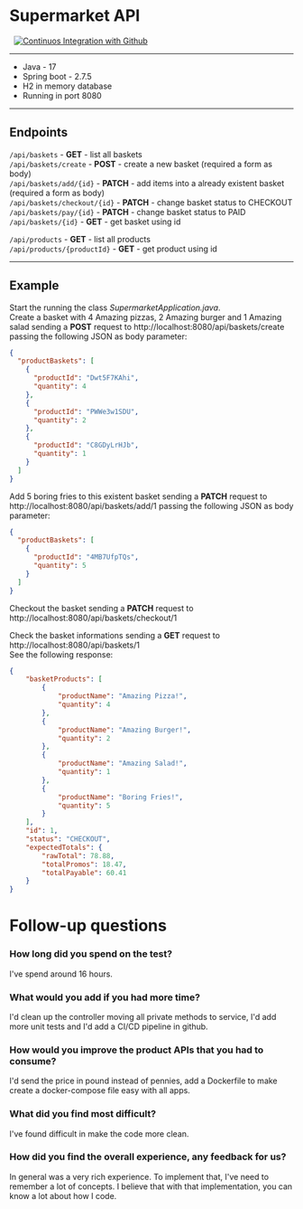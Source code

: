 # Supermarket API

&nbsp;
[![Continuos Integration with Github](https://github.com/BrunoVidotto7/MicroservicesJava/actions/workflows/docker-publish.yml/badge.svg?branch=dockerizing)](https://github.com/BrunoVidotto7/MicroservicesJava/actions/workflows/docker-publish.yml)

---

<ul>
  <li>Java - 17</li>
  <li>Spring boot - 2.7.5</li>
  <li>H2 in memory database</li>
  <li>Running in port 8080</li>
</ul>

---

## Endpoints


```/api/baskets``` - **GET** - list all baskets\
```/api/baskets/create``` - **POST** - create a new basket (required a form as body)\
```/api/baskets/add/{id}``` - **PATCH** - add items into a already existent basket (required a form as body)\
```/api/baskets/checkout/{id}``` - **PATCH** - change basket status to CHECKOUT\
```/api/baskets/pay/{id}``` - **PATCH** - change basket status to PAID\
```/api/baskets/{id}``` - **GET** - get basket using id<br>

  ```/api/products``` - **GET** - list all products\
  ```/api/products/{productId}``` - **GET** - get product using id<br>

---
## Example
Start the running the class *SupermarketApplication.java*.\
Create a basket with 4 Amazing pizzas, 2 Amazing burger and 1 Amazing salad sending a **POST** request to http://localhost:8080/api/baskets/create passing the following JSON as body parameter:

```json
{
  "productBaskets": [
    {
      "productId": "Dwt5F7KAhi",
      "quantity": 4
    },
    {
      "productId": "PWWe3w1SDU",
      "quantity": 2
    },
    {
      "productId": "C8GDyLrHJb",
      "quantity": 1
    }
  ]
} 
```
Add 5 boring fries to this existent basket sending a **PATCH** request to http://localhost:8080/api/baskets/add/1 passing the following JSON as body parameter:
```json
{
  "productBaskets": [
    {
      "productId": "4MB7UfpTQs",
      "quantity": 5
    }
  ]
} 
```
Checkout the basket sending a **PATCH** request to http://localhost:8080/api/baskets/checkout/1

Check the basket informations sending a **GET** request to  http://localhost:8080/api/baskets/1<br>
See the following response:
```json
{
    "basketProducts": [
        {
            "productName": "Amazing Pizza!",
            "quantity": 4
        },
        {
            "productName": "Amazing Burger!",
            "quantity": 2
        },
        {
            "productName": "Amazing Salad!",
            "quantity": 1
        },
        {
            "productName": "Boring Fries!",
            "quantity": 5
        }
    ],
    "id": 1,
    "status": "CHECKOUT",
    "expectedTotals": {
        "rawTotal": 78.88,
        "totalPromos": 18.47,
        "totalPayable": 60.41
    }
}
```

# Follow-up questions
### How long did you spend on the test?
I've spend around 16 hours.

### What would you add if you had more time?
I'd clean up the controller moving all private methods to service, I'd add more unit tests and I'd add a CI/CD pipeline in github.

### How would you improve the product APIs that you had to consume?
I'd send the price in pound instead of pennies, add a Dockerfile to make create a docker-compose file easy with all apps.

### What did you find most difficult?
I've found difficult in make the code more clean.

### How did you find the overall experience, any feedback for us?
In general was a very rich experience. To implement that, I've need to remember a lot of concepts. I believe that with that implementation, you can know a lot about how I code.






